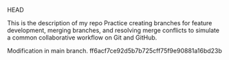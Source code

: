 HEAD

This is the description of my repo
Practice creating branches for feature development, merging branches, and resolving merge conflicts to simulate a common collaborative workflow on Git and GitHub.



Modification in main branch.
ff6acf7ce92d5b7b725cff75f9e90881a16bd23b
